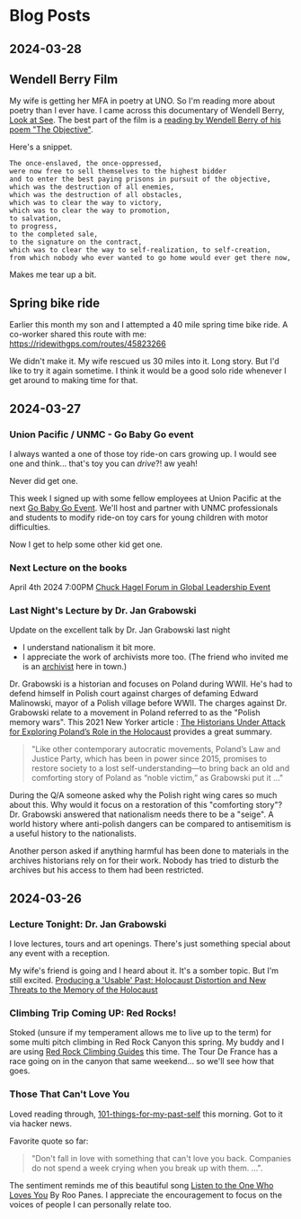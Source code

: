 # Blog Posts

## 2024-03-28

## Wendell Berry Film

My wife is getting her MFA in poetry at UNO. So I'm reading more about poetry than I ever have. I came across this documentary of Wendell Berry, [Look at See](https://www.lookandseefilm.com/). The best part of the film is a [reading by Wendell Berry of his poem "The Objective"](https://vimeo.com/327923084).

Here's a snippet. 

    The once-enslaved, the once-oppressed, 
    were now free to sell themselves to the highest bidder 
    and to enter the best paying prisons in pursuit of the objective, 
    which was the destruction of all enemies,
    which was the destruction of all obstacles, 
    which was to clear the way to victory, 
    which was to clear the way to promotion, 
    to salvation, 
    to progress, 
    to the completed sale, 
    to the signature on the contract, 
    which was to clear the way to self-realization, to self-creation, 
    from which nobody who ever wanted to go home would ever get there now, 

Makes me tear up a bit. 

## Spring bike ride

Earlier this month my son and I attempted a 40 mile spring time bike ride. A co-worker shared this route with me: https://ridewithgps.com/routes/45823266

We didn't make it. My wife rescued us 30 miles into it. Long story. But I'd like to try it again sometime. I think it would be a good solo ride whenever I get around to making time for that.


## 2024-03-27

### Union Pacific / UNMC - Go Baby Go event

I always wanted a one of those toy ride-on cars growing up. I would see one and think... that's toy  you can *drive*?! aw yeah! 

Never did get one. 

 This week I signed up with some fellow employees at Union Pacific at the next [Go Baby Go Event](https://www.unmc.edu/mmi/services/pt/gobabygo/index.html). We'll host and partner with UNMC professionals and students to modify ride-on toy cars for young children with motor difficulties.  
 
 Now I get to help some other kid get one.

### Next Lecture on the books

April 4th 2024 7:00PM [Chuck Hagel Forum in Global Leadership Event](https://www.unomaha.edu/special-events/chuck-hagel-forum-in-global-leadership/index.php)

### Last Night's Lecture by Dr. Jan Grabowski 

Update on the excellent talk by Dr. Jan Grabowski last night
-  I understand nationalism it bit more. 
-  I appreciate the work of archivists more too. (The friend who invited me is an [archivist](https://www.unomaha.edu/criss-library/archives-and-special-collections/hagel-archives.php) here in town.)

Dr. Grabowski is a historian and focuses on Poland during WWII. He's had to defend himself in Polish court against charges of defaming Edward Malinowski, mayor of a Polish village before WWII. The charges against Dr. Grabowski relate to a movement in Poland referred to as the "Polish memory wars". This 2021 New Yorker article : [The Historians Under Attack for Exploring Poland’s Role in the Holocaust](https://www.newyorker.com/news/our-columnists/the-historians-under-attack-for-exploring-polands-role-in-the-holocaust) provides a great summary.

 > "Like other contemporary autocratic movements, Poland’s Law and Justice Party, which has been in power since 2015, promises to restore society to a lost self-understanding—to bring back an old and comforting story of Poland as “noble victim,” as Grabowski put it ..."

 During the Q/A someone asked why the Polish right wing cares so much about this. Why would it focus on a restoration of this "comforting story"? 
Dr. Grabowski answered that nationalism needs there to be a "seige". A world history where anti-polish dangers can be compared to antisemitism is a useful history to the nationalists. 

Another person asked if anything harmful has been done to materials in the archives historians rely on for their work. Nobody has tried to disturb the archives but his access to them had been restricted. 



## 2024-03-26 

### Lecture Tonight: Dr. Jan Grabowski

I love lectures, tours and art openings. There's just something special about any event with a reception.

My wife's friend is going and I heard about it. It's a somber topic. But I'm still excited.  [Producing a 'Usable' Past: Holocaust Distortion and New Threats to the Memory of the Holocaust
](https://events.unomaha.edu/event/producing_a_usable_past_holocaust_distortion_and_new_threats_to_the_memory_of_the_holocaust)




### Climbing Trip Coming UP: Red Rocks!

Stoked (unsure if my temperament allows me to live up to the term) for some multi pitch climbing in Red Rock Canyon this spring.  My buddy and I are using [Red Rock Climbing Guides](https://www.redrockclimbingcenter.com/climbingguides) this time. The Tour De France has a race going on in the canyon that same weekend... so we'll see how that goes.

### Those That Can't Love You

Loved reading through, [101-things-for-my-past-self](https://www.approachwithalacrity.com/101-things-for-my-past-self/?utm_source=tldrnewsletter) this morning. Got to it via hacker news.

Favorite quote so far: 

> "Don't fall in love with something that can't love you back. Companies do not spend a week crying when you break up with them. ...". 

The sentiment reminds me of this beautiful song  [Listen to the One Who Loves You](https://genius.com/Roo-panes-listen-to-the-one-who-loves-you-lyrics) By Roo Panes. I appreciate the encouragement to focus on the voices of people I can personally relate too.


